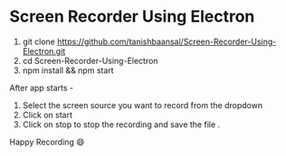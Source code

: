 # Screen Recorder Using Electron

1. git clone https://github.com/tanishbaansal/Screen-Recorder-Using-Electron.git
2. cd Screen-Recorder-Using-Electron
3. npm install && npm start

After app starts -
1. Select the screen source you want to record from the dropdown 
2. Click on start 
3. Click on stop to stop the recording and save the file .

Happy Recording 😄 

